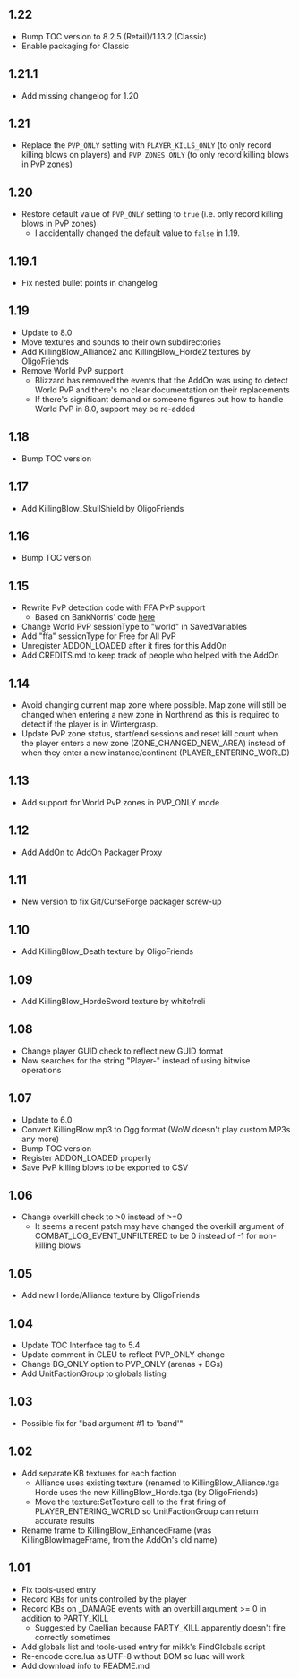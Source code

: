 ## 1.22
- Bump TOC version to 8.2.5 (Retail)/1.13.2 (Classic)
- Enable packaging for Classic

## 1.21.1
- Add missing changelog for 1.20

## 1.21
- Replace the `PVP_ONLY` setting with `PLAYER_KILLS_ONLY` (to only record killing blows on players) and `PVP_ZONES_ONLY` (to only record killing blows in PvP zones)

## 1.20
- Restore default value of `PVP_ONLY` setting to `true` (i.e. only record killing blows in PvP zones)
	- I accidentally changed the default value to `false` in 1.19.

## 1.19.1
- Fix nested bullet points in changelog

## 1.19
- Update to 8.0
- Move textures and sounds to their own subdirectories
- Add KillingBlow_Alliance2 and KillingBlow_Horde2 textures by OligoFriends
- Remove World PvP support
	- Blizzard has removed the events that the AddOn was using to detect World PvP and there's no clear documentation on their replacements
	- If there's significant demand or someone figures out how to handle World PvP in 8.0, support may be re-added

## 1.18
- Bump TOC version

## 1.17
- Add KillingBlow_SkullShield by OligoFriends

## 1.16
- Bump TOC version

## 1.15
- Rewrite PvP detection code with FFA PvP support
	- Based on BankNorris' code [here](http://www.wowinterface.com/forums/showpost.php?p=309202&postcount=20)
- Change World PvP sessionType to "world" in SavedVariables
- Add "ffa" sessionType for Free for All PvP
- Unregister ADDON_LOADED after it fires for this AddOn
- Add CREDITS.md to keep track of people who helped with the AddOn

## 1.14
- Avoid changing current map zone where possible. Map zone will still be changed when entering a new zone in Northrend as this is required to detect if the player is in Wintergrasp.
- Update PvP zone status, start/end sessions and reset kill count when the player enters a new zone (ZONE_CHANGED_NEW_AREA) instead of when they enter a new instance/continent (PLAYER_ENTERING_WORLD)

## 1.13
- Add support for World PvP zones in PVP_ONLY mode

## 1.12
- Add AddOn to AddOn Packager Proxy

## 1.11
- New version to fix Git/CurseForge packager screw-up

## 1.10
- Add KillingBlow_Death texture by OligoFriends

## 1.09
- Add KillingBlow_HordeSword texture by whitefreli

## 1.08
- Change player GUID check to reflect new GUID format
- Now searches for the string "Player-" instead of using bitwise operations

## 1.07
- Update to 6.0
- Convert KillingBlow.mp3 to Ogg format (WoW doesn't play custom MP3s any more)
- Bump TOC version
- Register ADDON_LOADED properly
- Save PvP killing blows to be exported to CSV

## 1.06
- Change overkill check to >0 instead of >=0
  - It seems a recent patch may have changed the overkill argument of COMBAT_LOG_EVENT_UNFILTERED to be 0 instead of -1 for non-killing blows

## 1.05
- Add new Horde/Alliance texture by OligoFriends

## 1.04
- Update TOC Interface tag to 5.4
- Update comment in CLEU to reflect PVP_ONLY change
- Change BG_ONLY option to PVP_ONLY (arenas + BGs)
- Add UnitFactionGroup to globals listing

## 1.03
- Possible fix for "bad argument #1 to 'band'"

## 1.02
- Add separate KB textures for each faction
  - Alliance uses existing texture (renamed to KillingBlow_Alliance.tga Horde uses the new KillingBlow_Horde.tga (by OligoFriends)
  - Move the texture:SetTexture call to the first firing of PLAYER_ENTERING_WORLD so UnitFactionGroup can return accurate results
- Rename frame to KillingBlow_EnhancedFrame (was KillingBlowImageFrame, from the AddOn's old name)

## 1.01
- Fix tools-used entry
- Record KBs for units controlled by the player
- Record KBs on _DAMAGE events with an overkill argument >= 0 in addition to PARTY_KILL
  - Suggested by Caellian because PARTY_KILL apparently doesn't fire correctly sometimes
- Add globals list and tools-used entry for mikk's FindGlobals script	
- Re-encode core.lua as UTF-8 without BOM so luac will work
- Add download info to README.md